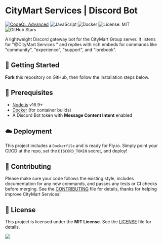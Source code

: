 # CityMart Services | Discord Bot

[![CodeQL Advanced](https://github.com/davevancauwenberghe/CityMart-Services/actions/workflows/codeql.yml/badge.svg)](https://github.com/davevancauwenberghe/CityMart-Services/actions/workflows/codeql.yml)
![JavaScript](https://img.shields.io/badge/Language-JavaScript-yellow.svg)
![Docker](https://img.shields.io/badge/Container-Docker-blue.svg)
![License: MIT](https://img.shields.io/badge/License-MIT-green.svg)
![GitHub Stars](https://img.shields.io/github/stars/davevancauwenberghe/CityMart-Services)

A lightweight Discord gateway bot for the CityMart Group server. It listens for "@CityMart Services <keyword>" and replies with rich embeds for commands like "community", "experience", "support", and "lorebook".

## 🚀 Getting Started

**Fork** this repository on GitHub, then follow the installation steps below.

## 🔧 Prerequisites

- [Node.js](https://nodejs.org/) v16.9+  
- [Docker](https://www.docker.com/) (for container builds)  
- A Discord Bot token with **Message Content Intent** enabled  

## ☁️ Deployment

This project includes a `Dockerfile` and is ready for Fly.io. Simply point your CI/CD at the repo, set the `DISCORD_TOKEN` secret, and deploy!

## 🤝 Contributing

Please make sure your code follows the existing style, includes documentation for any new commands, and passes any tests or CI checks before merging. See the [CONTRIBUTING](CONTRIBUTING.md) file for details, thanks for helping improve CityMart Services!

## 📄 License

This project is licensed under the **MIT License**. See the [LICENSE](LICENSE) file for details.

![](https://storage.davevancauwenberghe.be/citymart/visuals/citymart_footer.png)
